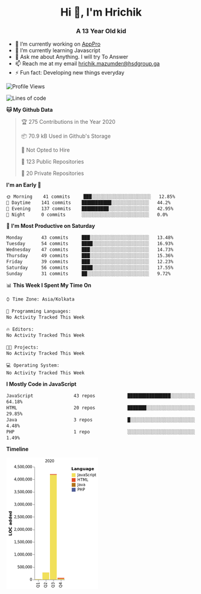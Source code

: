 <h1 align="center">Hi 👋, I'm Hrichik</h1>
<h3 align="center">A 13 Year Old kid</h3>


- 🔭 I’m currently working on [AppPro](https://apppro.in)
- 🌱 I’m currently learning Javascript
- 💬 Ask me about Anything. I will try To Answer
- 📫 Reach me at my email hrichik.mazumder@hsdgroup.ga
- ⚡ Fun fact: Developing new things everyday

<!--START_SECTION:waka-->
![Profile Views](http://img.shields.io/badge/Profile%20Views-15-blue)

![Lines of code](https://img.shields.io/badge/From%20Hello%20World%20I%27ve%20Written-4.1%20million%20lines%20of%20code-blue)

**🐱 My Github Data** 

> 🏆 275 Contributions in the Year 2020
 > 
> 📦 70.9 kB Used in Github's Storage 
 > 
> 🚫 Not Opted to Hire
 > 
> 📜 123 Public Repositories
 > 
> 🔑 20 Private Repositories 

**I'm an Early 🐤** 

```text
🌞 Morning    41 commits     ███░░░░░░░░░░░░░░░░░░░░░░   12.85% 
🌆 Daytime    141 commits    ███████████░░░░░░░░░░░░░░   44.2% 
🌃 Evening    137 commits    ██████████░░░░░░░░░░░░░░░   42.95% 
🌙 Night      0 commits      ░░░░░░░░░░░░░░░░░░░░░░░░░   0.0%

```
📅 **I'm Most Productive on Saturday** 

```text
Monday       43 commits     ███░░░░░░░░░░░░░░░░░░░░░░   13.48% 
Tuesday      54 commits     ████░░░░░░░░░░░░░░░░░░░░░   16.93% 
Wednesday    47 commits     ███░░░░░░░░░░░░░░░░░░░░░░   14.73% 
Thursday     49 commits     ███░░░░░░░░░░░░░░░░░░░░░░   15.36% 
Friday       39 commits     ███░░░░░░░░░░░░░░░░░░░░░░   12.23% 
Saturday     56 commits     ████░░░░░░░░░░░░░░░░░░░░░   17.55% 
Sunday       31 commits     ██░░░░░░░░░░░░░░░░░░░░░░░   9.72%

```


📊 **This Week I Spent My Time On** 

```text
⌚︎ Time Zone: Asia/Kolkata

💬 Programming Languages: 
No Activity Tracked This Week

🔥 Editors: 
No Activity Tracked This Week

🐱‍💻 Projects: 
No Activity Tracked This Week

💻 Operating System: 
No Activity Tracked This Week

```

**I Mostly Code in JavaScript** 

```text
JavaScript               43 repos            ████████████████░░░░░░░░░   64.18% 
HTML                     20 repos            ███████░░░░░░░░░░░░░░░░░░   29.85% 
Java                     3 repos             █░░░░░░░░░░░░░░░░░░░░░░░░   4.48% 
PHP                      1 repo              ░░░░░░░░░░░░░░░░░░░░░░░░░   1.49%

```


**Timeline**

![Chart not found](https://github.com/hrichiksite/hrichiksite/blob/master/charts/bar_graph.png) 


<!--END_SECTION:waka-->
